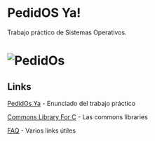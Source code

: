 # PedidOS Ya!
Trabajo práctico de Sistemas Operativos.

![PedidOs](https://pbs.twimg.com/media/Egiz3lcXcAAO6a8?format=jpg&name=small)
=============



## Links
[PedidOs Ya](https://docs.google.com/document/d/13JCJawPWfL2y6wGTBYykUTvQY5Uso0iYpXSFDAQFbFw/edit) - Enunciado del trabajo práctico

[Commons Library For C](https://github.com/sisoputnfrba/so-commons-library) - Las commons libraries 

[FAQ](https://faq.utnso.com.ar/) - Varios links útiles
